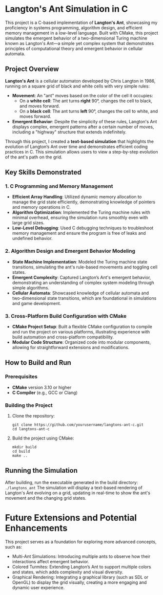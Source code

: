 # Langton's Ant Simulation in C

This project is a C-based implementation of **Langton's Ant**, showcasing my proficiency in systems programming, algorithm design, and efficient memory management in a low-level language. Built with CMake, this project simulates the emergent behavior of a two-dimensional Turing machine known as Langton's Ant—a simple yet complex system that demonstrates principles of computational theory and emergent behavior in cellular automata.

## Project Overview

**Langton's Ant** is a cellular automaton developed by Chris Langton in 1986, running on a square grid of black and white cells with very simple rules:

- **Movement**: An "ant" moves based on the color of the cell it occupies:
  - On a **white cell**: The ant turns **right** 90°, changes the cell to black, and moves forward.
  - On a **black cell**: The ant turns **left** 90°, changes the cell to white, and moves forward.
- **Emergent Behavior**: Despite the simplicity of these rules, Langton's Ant displays complex, emergent patterns after a certain number of moves, including a "highway" structure that extends indefinitely.

Through this project, I created a **text-based simulation** that highlights the evolution of Langton’s Ant over time and demonstrates efficient coding practices in C. This simulation allows users to view a step-by-step evolution of the ant's path on the grid.

## Key Skills Demonstrated

### 1. **C Programming and Memory Management**
   - **Efficient Array Handling**: Utilized dynamic memory allocation to manage the grid state efficiently, demonstrating knowledge of pointers and memory operations in C.
   - **Algorithm Optimization**: Implemented the Turing machine rules with minimal overhead, ensuring the simulation runs smoothly even with large grid sizes.
   - **Low-Level Debugging**: Used C debugging techniques to troubleshoot memory management and ensure the program is free of leaks and undefined behavior.

### 2. **Algorithm Design and Emergent Behavior Modeling**
   - **State Machine Implementation**: Modeled the Turing machine state transitions, simulating the ant's rule-based movements and toggling cell states.
   - **Emergent Complexity**: Captured Langton’s Ant's emergent behavior, demonstrating an understanding of complex system modeling through simple algorithms.
   - **Cellular Automata**: Showcased knowledge of cellular automata and two-dimensional state transitions, which are foundational in simulations and game development.

### 3. **Cross-Platform Build Configuration with CMake**
   - **CMake Project Setup**: Built a flexible CMake configuration to compile and run the project on various platforms, illustrating experience with build automation and cross-platform compatibility.
   - **Modular Code Structure**: Organized code into modular components, allowing for straightforward extensions and modifications.

## How to Build and Run

### Prerequisites
- **CMake** version 3.10 or higher
- **C Compiler** (e.g., GCC or Clang)

### Building the Project
1. Clone the repository:
   ```
   git clone https://github.com/yourusername/langtons-ant-c.git
   cd langtons-ant-c
2. Build the project using CMake:
   ```
   mkdir build
   cd build
   make ..

## Running the Simulation
After building, run the executable generated in the build directory:
`./langtons_ant`
The simulation will display a text-based rendering of Langton's Ant evolving on a grid, updating in real-time to show the ant's movement and the changing grid states.

# Future Extensions and Potential Enhancements
This project serves as a foundation for exploring more advanced concepts, such as:
- Multi-Ant Simulations: Introducing multiple ants to observe how their interactions affect emergent behavior.
- Colored Turmites: Extending Langton’s Ant to support multiple colors and states, which adds complexity and visual diversity.
- Graphical Rendering: Integrating a graphical library (such as SDL or OpenGL) to display the grid visually, creating a more engaging and dynamic user experience.

